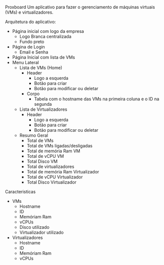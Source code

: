 Proxboard 
Um aplicativo para fazer o gerenciamento de máquinas virtuais (VMs) e virtualizadores.

Arquitetura do aplicativo:

- Página inicial com logo da empresa
    - Logo Branca centralizada 
    - Fundo preto
- Página de Login
    - Email e Senha
- Página Inicial com lista de VMs
- Menu Lateral
    - Lista de VMs (Home)
        - Header
            - Logo a esquerda
            - Botão para criar
            - Botão para modificar ou deletar
        - Corpo
            - Tabela com o hostname das VMs na primeira coluna e o ID na segunda
    - Lista de Virtualizadores
        - Header
            - Logo a esquerda
            - Botão para criar
            - Botão para modificar ou deletar
    - Resumo Geral
        - Total de VMs
        - Total de VMs ligadas/desligadas
        - Total de memória Ram VM
        - Total de vCPU VM
        - Total Disco VM
        - Total de virtualizadores
        - Total de memória Ram Virtualizador
        - Total de vCPU Virtualizador
        - Total Disco Virtualizador

Caracteristicas
- VMs
    - Hostname
    - ID
    - Memóriam Ram
    - vCPUs
    - Disco utilizado
    - Virtualizador utilizado
- Virtualizadores
    - Hostname
    - ID
    - Memóriam Ram
    - vCPUs
